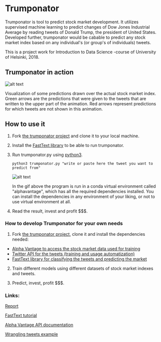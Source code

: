 # Trumponator
Trumponator is tool to predict stock market development. It utilizes supervised machine learning to predict changes of Dow Jones Industrial Average by reading tweets of Donald Trump, the president of United States. Developed further, trumponator would be cabable to predict any stock market index based on any individual's (or group's of individuals) tweets.

This is a project work for Introduction to Data Science -course of University of Helsinki, 2018.

## Trumponator in action

![alt text](https://www.github.com/vvenla/trumponator/raw/master/files/presentation/ezgif.com-video-to-gif.gif)
      
Visualization of some predictions drawn over the actual stock market index. Green arrows are the predictions that were given to the tweets that are written to the upper part of the animation. Red arrows represent predictions for which tweets are not shown in this animation.

## How to use it

1. Fork [the trumponator project][project] and clone it to your local machine.

2. Install the [FastText library][fasttext] to be able to run trumponator.

3. Run trumponator.py using [python3](https://realpython.com/installing-python/).

      `python3 trumponator.py "write or paste here the tweet you want to predict from"`  

      ![alt text](https://github.com/vvenla/trumponator/raw/master/files/pictures/trump_use-case_MAGA.gif)  

      In the gif above the program is run in a conda virtual environment called "alphavantage", which has all the required dependencies installed. You can install the dependencies in any environment of your liking, or not to use virtual environment at all.  

4. Read the result, invest and profit $$$.

### How to develop Trumponator for your own needs

1. Fork [the trumponator project][project], clone it and install the dependencies needed:
- [Alpha Vantage to access the stock market data used for training](https://www.alphavantage.co/)
- [Twitter API for the tweets (training and usage automatization)](https://developer.twitter.com/en.html)
- [FastText library for classifying the tweets and predicting the market][fasttext]

2. Train different models using different datasets of stock market indexes and tweets.

3. Predict, invest, profit $$$.

### Links:

[Report](https://github.com/vvenla/trumponator/blob/master/files/Report.md)

[FastText tutorial](https://github.com/facebookresearch/fastText/blob/master/docs/supervised-tutorial.md)

[Alpha Vantage API documentation](https://www.alphavantage.co/documentation/)

[Wrangling tweets example](https://towardsdatascience.com/another-twitter-sentiment-analysis-bb5b01ebad90)



[project]: https://github.com/vvenla/trumponator/
[fasttext]: https://fasttext.cc/docs/en/support.html
